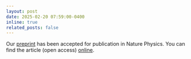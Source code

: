 ```yaml
---
layout: post
date: 2025-02-20 07:59:00-0400
inline: true
related_posts: false
---
```


Our [preprint](https://www.biorxiv.org/content/10.1101/2024.01.24.576982v1) has been accepted for publication in Nature Physics. You can find the article (open access) [online](https://www.biorxiv.org/content/10.1101/2024.01.24.576982v1).

